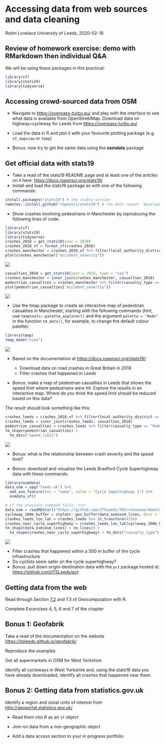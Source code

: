 Accessing data from web sources and data cleaning
================
Robin Lovelace
University of Leeds,
2020-02-18<br/><img class="img-footer" alt="" src="http://www.stephanehess.me.uk/images/picture3.png">

## Review of homework exercise: demo with RMarkdown then individual Q\&A

We will be using these packages in this practical:

``` r
library(sf)
library(stats19)
library(tidyverse)
```

## Accessing crowd-sourced data from OSM

  - Navigate to <https://overpass-turbo.eu/> and play with the interface
    to see what data is available from OpenStreetMap. Download data on
    highway=cycleway for Leeds from <https://overpass-turbo.eu/>

  - Load the data in R and plot it with your favourite plotting package
    (e.g. `sf`, `mapview` or `tmap`)

  - Bonus: now try to get the same data using the **osmdata** package

## Get official data with stats19

  - Take a read of the stats19 README page and at least one of the
    articles on it here: <https://docs.ropensci.org/stats19/>
  - Install and load the stats19 package as with one of the following
    commands:

<!-- end list -->

``` r
install.packages("stats19") # the stable version
remotes::install_github("ropensci/stats19") # the most recent 'development' version
```

  - Show crashes involving pedestrians in Manchester by reproducing the
    following lines of code:

<!-- end list -->

``` r
library(sf)
library(stats19)
library(tidyverse)
crashes_2018 = get_stats19(year = 2018)
crashes_2018_sf = format_sf(crashes_2018)
crashes_manchester = crashes_2018_sf %>% filter(local_authority_district == "Manchester")
plot(crashes_manchester["accident_severity"])
```

![](5-web_files/figure-gfm/unnamed-chunk-4-1.png)<!-- -->

``` r
casualties_2018 = get_stats19(year = 2018, type = "cas")
crashes_manchester = inner_join(crashes_manchester, casualties_2018)
pedestrian_casualties = crashes_manchester %>% filter(casualty_type == "Pedestrian")
plot(pedestrian_casualties["accident_severity"])
```

![](5-web_files/figure-gfm/unnamed-chunk-4-2.png)<!-- -->

  - Use the tmap package to create an interactive map of pedestrian
    casualties in Manchester, starting with the following commands
    (hint, use `tmaptools::palette_explorer()` and the argument `palette
    = "Reds"` in the function `tm_dots()`, for example, to change the
    default colour palette):

<!-- end list -->

``` r
library(tmap)
tmap_mode("view")
```

![](5-web_files/figure-gfm/unnamed-chunk-6-1.png)<!-- -->

  - Based on the documentation at <https://docs.ropensci.org/stats19/>:
    
      - Download data on road crashes in Great Britain in 2018
      - Filter crashes that happened in Leeds

  - Bonus: make a map of pedestrian casualties in Leeds that shows the
    speed limit where pedestrians were hit. Explore the results in an
    interactive map. Where do you think the speed limit should be
    reduced based on this data?

The result should look something like
this:

``` r
crashes_leeds = crashes_2018_sf %>% filter(local_authority_district == "Leeds")
crashes_leeds = inner_join(crashes_leeds, casualties_2018)
pedestrian_casualties = crashes_leeds %>% filter(casualty_type == "Pedestrian")
tm_shape(pedestrian_casualties) +
  tm_dots("speed_limit")
```

![](5-web_files/figure-gfm/unnamed-chunk-7-1.png)<!-- -->

  - Bonus: what is the relationship between crash severity and the speed
    limit?

  - Bonus: download and visualise the Leeds Bradford Cycle Superhighway
    data with these commands:

<!-- end list -->

``` r
library(osmdata)
data_osm = opq("leeds uk") %>% 
  add_osm_feature(key = "name", value = "Cycle Superhighway 1") %>% 
  osmdata_sf()
```

``` r
# if the previous command fails, try:
data_osm = readRDS(url("https://github.com/ITSLeeds/TDS/releases/download/0.20.1/data_osm_cycle_superhighway.Rds"))
cycleway_100m_buffer = stplanr::geo_buffer(data_osm$osm_lines, dist = 100)
crashes_leeds_lon_lat = crashes_leeds %>% st_transform(4326)
crashes_near_cycle_superhighway = crashes_leeds_lon_lat[cycleway_100m_buffer, ]
tm_shape(data_osm$osm_lines) + tm_lines() +
  tm_shape(crashes_near_cycle_superhighway) + tm_dots("casualty_type")
```

![](5-web_files/figure-gfm/unnamed-chunk-10-1.png)<!-- -->

  - Filter crashes that happened within a 500 m buffer of the cycle
    infrastructure
  - Do cyclists seem safer on the cycle superhighway?
  - Bonus: pull down origin-destination data with the `pct` package
    hosted at: <https://github.com/ITSLeeds/pct>

## Getting data from the web

Read through Section
[7.2](https://geocompr.robinlovelace.net/read-write.html#retrieving-data)
and 7.3 of Geocomputation with R.

Complete Excersises 4, 5, 6 and 7 of the chapter

## Bonus 1: Geofabrik

Take a read of the documentation on the website
<https://itsleeds.github.io/geofabrik/>

Reproduce the examples

Get all supermarkets in OSM for West Yorkshire

Identify all cycleways in West Yorkshire and, using the stats19 data you
have already downloaded, identify all crashes that happened near them.

## Bonus 2: Getting data from statistics.gov.uk

Identify a region and zonal units of interest from
<http://geoportal.statistics.gov.uk/>

  - Read them into R as an `sf` object

  - Join-on data from a non-geographic object

  - Add a data access section to your in progress portfolio
